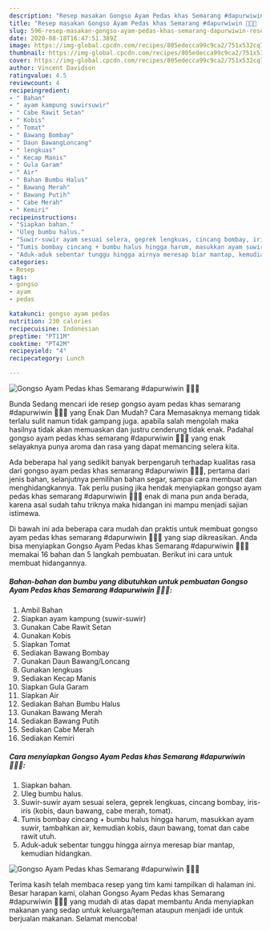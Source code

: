 ```yaml
---
description: "Resep masakan Gongso Ayam Pedas khas Semarang #dapurwiwin 👩🏻‍🍳 | Resep Membuat Gongso Ayam Pedas khas Semarang #dapurwiwin 👩🏻‍🍳 Yang Menggugah Selera"
title: "Resep masakan Gongso Ayam Pedas khas Semarang #dapurwiwin 👩🏻‍🍳 | Resep Membuat Gongso Ayam Pedas khas Semarang #dapurwiwin 👩🏻‍🍳 Yang Menggugah Selera"
slug: 596-resep-masakan-gongso-ayam-pedas-khas-semarang-dapurwiwin-resep-membuat-gongso-ayam-pedas-khas-semarang-dapurwiwin-yang-menggugah-selera
date: 2020-08-18T16:47:51.389Z
image: https://img-global.cpcdn.com/recipes/805edecca99c9ca2/751x532cq70/gongso-ayam-pedas-khas-semarang-dapurwiwin-👩🏻🍳-foto-resep-utama.jpg
thumbnail: https://img-global.cpcdn.com/recipes/805edecca99c9ca2/751x532cq70/gongso-ayam-pedas-khas-semarang-dapurwiwin-👩🏻🍳-foto-resep-utama.jpg
cover: https://img-global.cpcdn.com/recipes/805edecca99c9ca2/751x532cq70/gongso-ayam-pedas-khas-semarang-dapurwiwin-👩🏻🍳-foto-resep-utama.jpg
author: Vincent Davidson
ratingvalue: 4.5
reviewcount: 4
recipeingredient:
- " Bahan"
- " ayam kampung suwirsuwir"
- " Cabe Rawit Setan"
- " Kobis"
- " Tomat"
- " Bawang Bombay"
- " Daun BawangLoncang"
- " lengkuas"
- " Kecap Manis"
- " Gula Garam"
- " Air"
- " Bahan Bumbu Halus"
- " Bawang Merah"
- " Bawang Putih"
- " Cabe Merah"
- " Kemiri"
recipeinstructions:
- "Siapkan bahan."
- "Uleg bumbu halus."
- "Suwir-suwir ayam sesuai selera, geprek lengkuas, cincang bombay, iris-iris (kobis, daun bawang, cabe merah, tomat)."
- "Tumis bombay cincang + bumbu halus hingga harum, masukkan ayam suwir, tambahkan air, kemudian kobis, daun bawang, tomat dan cabe rawit utuh."
- "Aduk-aduk sebentar tunggu hingga airnya meresap biar mantap, kemudian hidangkan."
categories:
- Resep
tags:
- gongso
- ayam
- pedas

katakunci: gongso ayam pedas 
nutrition: 230 calories
recipecuisine: Indonesian
preptime: "PT11M"
cooktime: "PT42M"
recipeyield: "4"
recipecategory: Lunch

---
```



![Gongso Ayam Pedas khas Semarang #dapurwiwin 👩🏻‍🍳](https://img-global.cpcdn.com/recipes/805edecca99c9ca2/751x532cq70/gongso-ayam-pedas-khas-semarang-dapurwiwin-👩🏻🍳-foto-resep-utama.jpg)

Bunda Sedang mencari ide resep gongso ayam pedas khas semarang #dapurwiwin 👩🏻‍🍳 yang Enak Dan Mudah? Cara Memasaknya memang tidak terlalu sulit namun tidak gampang juga. apabila salah mengolah maka hasilnya tidak akan memuaskan dan justru cenderung tidak enak. Padahal gongso ayam pedas khas semarang #dapurwiwin 👩🏻‍🍳 yang enak selayaknya punya aroma dan rasa yang dapat memancing selera kita.

Ada beberapa hal yang sedikit banyak berpengaruh terhadap kualitas rasa dari gongso ayam pedas khas semarang #dapurwiwin 👩🏻‍🍳, pertama dari jenis bahan, selanjutnya pemilihan bahan segar, sampai cara membuat dan menghidangkannya. Tak perlu pusing jika hendak menyiapkan gongso ayam pedas khas semarang #dapurwiwin 👩🏻‍🍳 enak di mana pun anda berada, karena asal sudah tahu triknya maka hidangan ini mampu menjadi sajian istimewa.




Di bawah ini ada beberapa cara mudah dan praktis untuk membuat gongso ayam pedas khas semarang #dapurwiwin 👩🏻‍🍳 yang siap dikreasikan. Anda bisa menyiapkan Gongso Ayam Pedas khas Semarang #dapurwiwin 👩🏻‍🍳 memakai 16 bahan dan 5 langkah pembuatan. Berikut ini cara untuk membuat hidangannya.

<!--inarticleads1-->

##### Bahan-bahan dan bumbu yang dibutuhkan untuk pembuatan Gongso Ayam Pedas khas Semarang #dapurwiwin 👩🏻‍🍳:

1. Ambil  Bahan
1. Siapkan  ayam kampung (suwir-suwir)
1. Gunakan  Cabe Rawit Setan
1. Gunakan  Kobis
1. Siapkan  Tomat
1. Sediakan  Bawang Bombay
1. Gunakan  Daun Bawang/Loncang
1. Gunakan  lengkuas
1. Sediakan  Kecap Manis
1. Siapkan  Gula Garam
1. Siapkan  Air
1. Sediakan  Bahan Bumbu Halus
1. Gunakan  Bawang Merah
1. Sediakan  Bawang Putih
1. Sediakan  Cabe Merah
1. Sediakan  Kemiri




<!--inarticleads2-->

##### Cara menyiapkan Gongso Ayam Pedas khas Semarang #dapurwiwin 👩🏻‍🍳:

1. Siapkan bahan.
1. Uleg bumbu halus.
1. Suwir-suwir ayam sesuai selera, geprek lengkuas, cincang bombay, iris-iris (kobis, daun bawang, cabe merah, tomat).
1. Tumis bombay cincang + bumbu halus hingga harum, masukkan ayam suwir, tambahkan air, kemudian kobis, daun bawang, tomat dan cabe rawit utuh.
1. Aduk-aduk sebentar tunggu hingga airnya meresap biar mantap, kemudian hidangkan.
<img src="//assets-global.cpcdn.com/assets/icons/button_play-2c75c40dde080a61004c1f40b05d8f140eaff45d7e9e6481dc71c63d2e7c4909.png" alt="Gongso Ayam Pedas khas Semarang #dapurwiwin 👩🏻‍🍳">



Terima kasih telah membaca resep yang tim kami tampilkan di halaman ini. Besar harapan kami, olahan Gongso Ayam Pedas khas Semarang #dapurwiwin 👩🏻‍🍳 yang mudah di atas dapat membantu Anda menyiapkan makanan yang sedap untuk keluarga/teman ataupun menjadi ide untuk berjualan makanan. Selamat mencoba!
